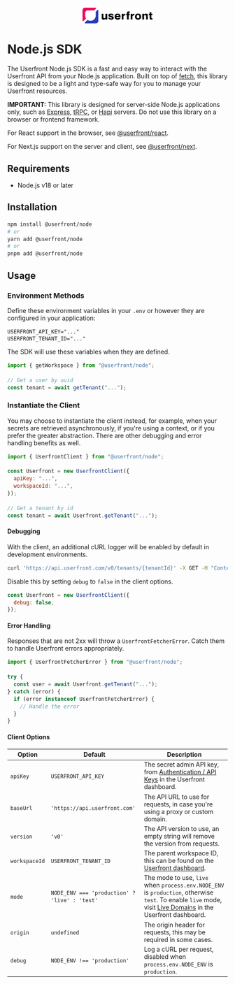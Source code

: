 <p align="center">
  <a href="https://userfront.com">
    <img src="https://raw.githubusercontent.com/userfront/userfront/main/logo.png" width="160">
  </a>
</p>

# Node.js SDK

The Userfront Node.js SDK is a fast and easy way to interact with the Userfront API from your Node.js application. Built on top of [fetch](https://developer.mozilla.org/en-US/docs/Web/API/Fetch_API), this library is designed to be a light and type-safe way for you to manage your Userfront resources.

**IMPORTANT:** This library is designed for server-side Node.js applications only, such as [Express](https://expressjs.com/), [tRPC](https://trpc.io/), or [Hapi](https://hapi.dev/) servers. Do not use this library on a browser or frontend framework.

For React support in the browser, see [@userfront/react](https://www.npmjs.com/package/@userfront/react).

For Next.js support on the server and client, see [@userfront/next](https://www.npmjs.com/package/@userfront/next).

## Requirements

- Node.js v18 or later

## Installation

```sh
npm install @userfront/node
# or
yarn add @userfront/node
# or
pnpm add @userfront/node
```

## Usage

### Environment Methods

Define these environment variables in your `.env` or however they are configured in your application:

```
USERFRONT_API_KEY="..."
USERFRONT_TENANT_ID="..."
```

The SDK will use these variables when they are defined.

```javascript
import { getWorkspace } from "@userfront/node";

// Get a user by uuid
const tenant = await getTenant("...");
```

### Instantiate the Client

You may choose to instantiate the client instead, for example, when your secrets are retrieved asynchronously, if you're using a context, or if you prefer the greater abstraction.
There are other debugging and error handling benefits as well.

```javascript
import { UserfrontClient } from "@userfront/node";

const Userfront = new UserfrontClient({
  apiKey: "...",
  workspaceId: "...",
});

// Get a tenant by id
const tenant = await Userfront.getTenant("...");
```

#### Debugging

With the client, an additional cURL logger will be enabled by default in development environments.

```sh
curl 'https://api.userfront.com/v0/tenants/{tenantId}' -X GET -H "Content-Type: application/json" -H "Authorization: Bearer uf_live_admin_wn9mwypn_59f60f53fa7cc018d8f93deceb0cc8e3" -H "X-Userfront-Node: v1.0.0"
```

Disable this by setting `debug` to `false` in the client options.

```javascript
const Userfront = new UserfrontClient({
  debug: false,
});
```

#### Error Handling

Responses that are not 2xx will throw a `UserfrontFetcherError`. Catch them to handle Userfront errors appropriately.

```javascript
import { UserfrontFetcherError } from "@userfront/node";

try {
  const user = await Userfront.getTenant("...");
} catch (error) {
  if (error instanceof UserfrontFetcherError) {
    // Handle the error
  }
}
```

#### Client Options

| Option        | Default                                       | Description                                                                                                                                                                                             |
| ------------- | --------------------------------------------- | ------------------------------------------------------------------------------------------------------------------------------------------------------------------------------------------------------- |
| `apiKey`      | `USERFRONT_API_KEY`                           | The secret admin API key, from [Authentication / API Keys](https://userfront.com/dashboard/api-keys) in the Userfront dashboard.                                                                        |
| `baseUrl`     | `'https://api.userfront.com'`                 | The API URL to use for requests, in case you're using a proxy or custom domain.                                                                                                                         |
| `version`     | `'v0'`                                        | The API version to use, an empty string will remove the version from requests.                                                                                                                          |
| `workspaceId` | `USERFRONT_TENANT_ID`                         | The parent workspace ID, this can be found on the [Userfront dashboard](https://userfront.com/dashboard).                                                                                               |
| `mode`        | `NODE_ENV === 'production' ? 'live' : 'test'` | The mode to use, `live` when `process.env.NODE_ENV` is `production`, otherwise `test`. To enable `live` mode, visit [Live Domains](https://userfront.com/dashboard/domains) in the Userfront dashboard. |
| `origin`      | `undefined`                                   | The origin header for requests, this may be required in some cases.                                                                                                                                     |
| `debug`       | `NODE_ENV !== 'production'`                   | Log a cURL per request, disabled when `process.env.NODE_ENV` is `production`.                                                                                                                           |
